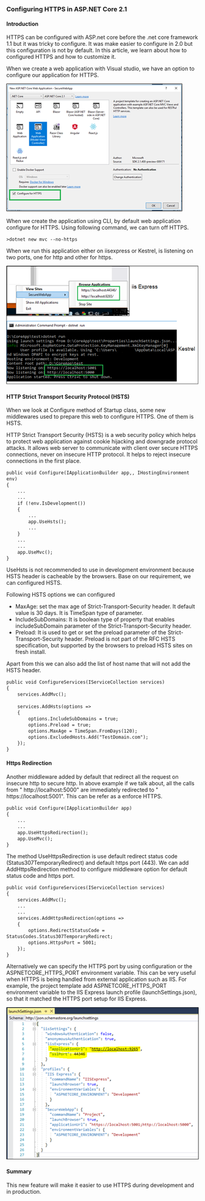 ### Configuring HTTPS in ASP.NET Core 2.1

#### Introduction
HTTPS can be configured with ASP.net core before the .net core framework 1.1 but it was tricky to configure. It was make easier to configure in 2.0 but this configuration is not by default. In this article, we learn about how to configured HTTPS and how to customize it.

 When we create a web application with Visual studio, we have an option to configure our application for HTTPS.

![alt text](img/1.png "")

 When we create the application using CLI, by default web application configure for HTTPS. Using following command, we can turn off HTTPS.
 ```
 >dotnet new mvc --no-https
 ```
 When we run this application either on iisexpress or Kestrel, is listening on two ports, one for http and other for https.
 
![alt text](img/2.png "")
 
#### HTTP Strict Transport Security Protocol (HSTS)
When we look at Configure method of Startup class, some new middlewares used to prepare this web to configure HTTPS. One of them is HSTS. 

HTTP Strict Transport Security (HSTS) is a web security policy which helps to protect web application against cookie hijacking and downgrade protocol attacks. It allows web server to communicate with client over secure HTTPS connections, never on insecure HTTP protocol. It helps to reject insecure connections in the first place. 
```
public void Configure(IApplicationBuilder app,, IHostingEnvironment env)
{
	...
	...
	if (!env.IsDevelopment())
    {
		...
		app.UseHsts();
		...
	}
	...
	...
	app.UseMvc();
} 
```
UseHsts is not recommended to use in development environment because HSTS header is cacheable by the browsers. Base on our requirement, we can configured HSTS.

Following HSTS options we can configured
* MaxAge: set the max age of Strict-Transport-Security header. It default value is 30 days. It is TimeSpan type of parameter.
* IncludeSubDomains: It is boolean type of property that enables  includeSubDomain parameter of the Strict-Transport-Security header.
* Preload: It is used to get or set the preload parameter of the Strict-Transport-Security header. Preload is not part of the RFC HSTS specification, but supported by the browsers to preload HSTS sites on fresh install.

Apart from this we can also add the list of host name that will not add the HSTS header. 

```
public void ConfigureServices(IServiceCollection services)
{
    services.AddMvc();

    services.AddHsts(options =>
    {
        options.IncludeSubDomains = true;
		options.Preload = true;
        options.MaxAge = TimeSpan.FromDays(120);
        options.ExcludedHosts.Add("TestDomain.com");
    });
}
```
#### Https Redirection
Another middleware added by default that redirect all the request on insecure http to secure http. In above example if we talk about, all the calls from " http://localhost:5000" are immediately redirected to " https://localhost:5001". This can be refer as a enforce HTTPS.
```
public void Configure(IApplicationBuilder app)
{
	...
	...
	app.UseHttpsRedirection();
	app.UseMvc();
}
```

The method UseHttpsRedirection is use default redirect status code (Status307TemporaryRedirect) and default https port (443). We can add AddHttpsRedirection method to configure middleware option for default status code and https port.
```
public void ConfigureServices(IServiceCollection services)
{
    services.AddMvc();
	...
	...
	services.AddHttpsRedirection(options =>
    {
        options.RedirectStatusCode = StatusCodes.Status307TemporaryRedirect;
        options.HttpsPort = 5001;
    });
}
```
Alternatively we can specify the HTTPS port by using configuration or the ASPNETCORE_HTTPS_PORT environment variable. This can be very useful when HTTPS is being handled from external application such as IIS. For example, the project template add ASPNETCORE_HTTPS_PORT environment variable to the IIS Express launch profile (launchSettings.json), so that it matched the HTTPS port setup for IIS Express.

![alt text](img/3.png "")

#### Summary
This new feature will make it easier to use HTTPS during development and in production. 